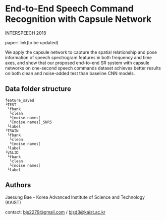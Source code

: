 End-to-End Speech Command Recognition with Capsule Network
==========================
INTERSPEECH 2018

paper: link(to be updated)

We apply the capsule network to capture the spatial relationship and pose information of speech spectrogram features in both frequency and time axes, and show that our proposed end-to-end SR system with capsule networks on one-second speech commands dataset achieves better results on both clean and noise-added test than baseline CNN models.


Data folder structure
---
	feature_saved
	└TEST
	 └fbank
	  └clean
	  └[noise names]
	  └[noise names]_SNR5
	 └label
	└TRAIN
	 └fbank
	  └clean
	  └[noise names]
	 └label
	└VALID
	 └fbank
	  └clean
	  └[noise names]
	 └label




Authors
---
Jaesung Bae - Korea Advanced Institute of Science and Technology (KAIST)

contact: bjs2279@gmail.com / bjsd3@kaist.ac.kr
